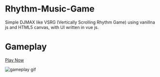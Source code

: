 # Rhythm-Music-Game
Simple DJMAX like VSRG (Vertically Scrolling Rhythm Game) using vanillna js and HTML5 canvas, with UI written in vue js.

# Gameplay

[Play Now](https://henryz00.github.io/VSRG-Music-Rhythm-Game/index-visual.html)

![gameplay gif](gameplay.gif)
